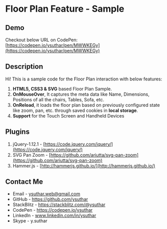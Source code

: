 # Floor Plan Feature - Sample

## Demo
Checkout below URL on CodePen:
[https://codepen.io/ysuthar/pen/MWWKEGy](https://codepen.io/ysuthar/pen/MWWKEGy)
 
## Description
Hi! This is a sample code for the Floor Plan interaction with below features:
1.  **HTML5, CSS3 & SVG** based Floor Plan Sample.
2. **OnMouseOver**, It captures the meta data like Name, Dimensions, Positions of all the chairs, Tables, Sofa, etc.
3.  **OnReload**, it loads the floor plan based on previously configured state like zoom, pan, etc. through saved cookies in **local storage**.
4.  **Support** for the Touch Screen and Handheld Devices

## Plugins
1. jQuery-1.12.1 - [https://code.jquery.com/jquery/](https://code.jquery.com/jquery/)
2. SVG Pan Zoom - [https://github.com/ariutta/svg-pan-zoom](https://github.com/ariutta/svg-pan-zoom)
3. Hammer.js - [http://hammerjs.github.io/](http://hammerjs.github.io/)

## Contact Me
- Email - ysuthar.web@gmail.com
- GitHub - https://github.com/ysuthar 
- StackBlitz - https://stackblitz.com/@ysuthar 
- CodePen - https://codepen.io/ysuthar 
- LinkedIn - www.linkedin.com/in/ysuthar
- Skype - y.suthar